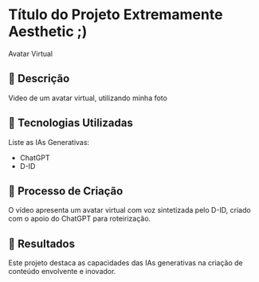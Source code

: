 # Título do Projeto Extremamente Aesthetic ;)
Avatar Virtual

## 📒 Descrição
Video de um avatar virtual, utilizando minha foto

## 🤖 Tecnologias Utilizadas
Liste as IAs Generativas:
- ChatGPT
- D-ID

## 🧐 Processo de Criação
O vídeo apresenta um avatar virtual com voz sintetizada pelo D-ID, criado com o apoio do ChatGPT para roteirização. 

## 🚀 Resultados

Este projeto destaca as capacidades das IAs generativas na criação de conteúdo envolvente e inovador.



